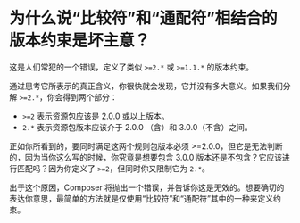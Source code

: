 # 为什么说“比较符”和“通配符”相结合的版本约束是坏主意？

这是人们常犯的一个错误，定义了类似 `>=2.*` 或 `>=1.1.*` 的版本约束。

通过思考它所表示的真正含义，你很快就会发现，它并没有多大意义。如果我们分解 `>=2.*`，你会得到两个部分：

- `>=2` 表示资源包应该是 2.0.0 或以上版本。
- `2.*` 表示资源包版本应该介于 2.0.0 （含）和 3.0.0（不含）之间。

正如你所看到的，要同时满足这两个规则包版本必须 >=2.0.0，但它是无法判断的，因为当你这么写的时候，你究竟是想要包含 3.0.0
版本还是不包含？它应该进行匹配吗？因为你定义了 `>=2`，但同时你又限制它为 `2.*`。

出于这个原因，Composer 将抛出一个错误，并告诉你这是无效的。想要确切的表达你意思，最简单的方法就是仅使用“比较符”和“通配符”其中的一种来定义约束。